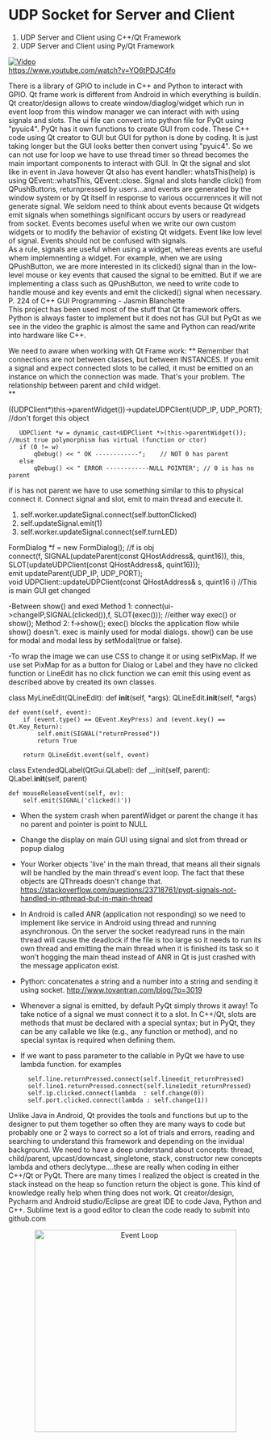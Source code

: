  # UDP Socket for Server and Client 
 
1. UDP Server and Client using C++/Qt Framework
2. UDP Server and Client using Py/Qt Framework

[![Video](http://img.youtube.com/vi/YO6tPDJC4fo/0.jpg)](http://www.youtube.com/watch?v=YO6tPDJC4fo)<br>
https://www.youtube.com/watch?v=YO6tPDJC4fo

There is a library of GPIO to include in C++ and Python to interact with GPIO. Qt frame work is different from Android in which
everything is buildin. Qt creator/design allows to create window/diaglog/widget which run in event loop from this window manager we can interact with with using signals and slots. The ui file can convert into python file for PyQt using "pyuic4". PyQt has it own functions to create GUI from code. These C++ code using Qt creator to GUI but GUI for python is done by coding. It is just taking longer but the GUI looks better then convert using "pyuic4". So we can not use for loop we have to use thread timer so thread becomes the main important components to interact with GUI. 
In Qt the signal and slot like in event in Java however Qt also has event handler: whatsThis(help) is using QEvent::whatsThis, QEvent::close. Signal and slots handle click() from QPushButtons, returnpressed by users...and events are generated by the window system or by Qt itself in response to various occurrennces it will not generate signal. We seldom need to think about events because Qt widgets emit signals when somethings significant occurs by users or readyread from socket. Events becomes useful when we write our own custom widgets or to modify the behavior of existing Qt widgets. Event like low level of signal. Events should not be confused with signals. <br>
As a rule, signals are useful when using a widget, whereas events are useful whem implemnenting a widget. For example, when we are using QPushButton, we are more interested in its clicked() signal than in the low-level mouse or key events that caused the signal to be
emitted. But if we are implementing a class such as QPushButton, we need to write code to handle mouse and key events and emit the clicked() signal when necessary. P. 224 of C++ GUI Programming - Jasmin Blanchette <br>
This project has been used most of the stuff that Qt framework offers. Python is always faster to implement but it does not has GUI but PyQt as we see in the video the graphic is almost the same and Python can read/write into hardware like C++.

We need to aware when working with Qt Frame work:
**
Remember that connections are not between classes, but between INSTANCES. If you emit a signal and expect connected slots to be called, it must be emitted on an instance on which the connection was made. That's your problem. The relationship between parent and child widget. <br>**

((UDPClient*)this->parentWidget())->updateUDPClient(UDP_IP, UDP_PORT); //don't forget this object

       UDPClient *w = dynamic_cast<UDPClient *>(this->parentWidget()); //must true polymorphism has virtual (function or ctor)
       if (0 != w)
           qDebug() << " OK ------------";    // NOT 0 has parent
       else
           qDebug() << " ERROR ------------NULL POINTER"; // 0 is has no parent
           
if is has not parent we have to use something similar to this to physical connect it. Connect signal and slot, emit to main thread and execute it.
1. self.worker.updateSignal.connect(self.buttonClicked)   
2. self.updateSignal.emit(1)
3. self.worker.updateSignal.connect(self.turnLED)

FormDialog *f = new FormDialog();  //f is obj <br>
connect(f, SIGNAL(updateParent(const QHostAddress&, quint16)), 
                              this, SLOT(updateUDPClient(const QHostAddress&, quint16))); <br>
emit updateParent(UDP_IP, UDP_PORT);<br>
void UDPClient::updateUDPClient(const QHostAddress& s, quint16 i)  //This is main GUI get changed<br>

-Between show() and exed
Method 1:
    connect(ui->changeIP,SIGNAL(clicked()),f, SLOT(exec())); //either way exec() or show();
Method 2:
    f->show();
exec() blocks the application flow while show() doesn't.
exec is mainly used for modal dialogs. show() can be use for modal and modal less by setModal(true or false).

-To wrap the image we can use CSS to change it or using setPixMap. If we use set PixMap for as a button for Dialog or Label and they have no clicked function or LineEdit has no click function we can emit this using event as described above by created its own classes.

class MyLineEdit(QLineEdit):
    def __init__(self, *args):
        QLineEdit.__init__(self, *args)

    def event(self, event):
        if (event.type() == QEvent.KeyPress) and (event.key() == Qt.Key_Return):
            self.emit(SIGNAL("returnPressed"))
            return True

        return QLineEdit.event(self, event) 

class ExtendedQLabel(QtGui.QLabel): 
     def __init(self, parent):
        QLabel.__init__(self, parent)

    def mouseReleaseEvent(self, ev):
        self.emit(SIGNAL('clicked()'))

- When the system crash when parentWidget or parent the change it has no parent and pointer is point to NULL
- Change the display on main GUI using signal and slot from thread or popup dialog
- Your Worker objects 'live' in the main thread, that means all their signals will be handled by the main thread's event loop. The fact that these objects are QThreads doesn't change that. https://stackoverflow.com/questions/23718761/pyqt-signals-not-handled-in-qthread-but-in-main-thread
- In Android is called ANR (application not responding) so we need to implement like service in Android using thread and running  asynchronous. On the server the socket readyread runs in the main thread will cause the deadlock if the file is too large so it needs to run its own thread and emitting the main thread when it is finished its task so it won't hogging the main thead instead of ANR in Qt is just crashed with the message applicaton exist. 
- Python: concatenates a string and a number into a string and sending it using socket. http://www.tovantran.com/blog/?p=3019
- Whenever a signal is emitted, by default PyQt simply throws it away! To take notice of a signal we must connect it to a slot. In C++/Qt, slots are methods that must be declared with a special syntax; but in PyQt, they can be any callable we like (e.g., any function or method), and no special syntax is required when defining them.
- If we want to pass parameter to the callable in PyQt we have to use lambda function. for examples

        self.line.returnPressed.connect(self.lineedit_returnPressed)
        self.line1.returnPressed.connect(self.line1edit_returnPressed)
        self.ip.clicked.connect(lambda  : self.change(0))  
        self.port.clicked.connect(lambda : self.change(1))

Unlike Java in Android, Qt provides the tools and functions but up to the designer to put them together so often they are many ways to code but probably one or 2 ways to correct so a lot of trials and errors, reading and searching to understand this framework and depending on the invidual background. We need to have a deep understand about concepts: thread, child/parent, upcast/downcast, singletone, stack, constructor new concepts lambda and others declytype....these are really when coding in either C++/Qt or PyQt. There are many times I realized the object is created in the stack instead on the heap so function return the object is gone. This kind of knowledge really help when thing does not work. Qt creator/design, Pycharm and Android studio/Eclipse are great IDE to code Java, Python and C++. Sublime text is a good editor to clean the code ready to submit into github.com

<p align="center">
    <td><img src="http://www.tovantran.com/blog/wp-content/uploads/2017/09/LoopEvent-1.png" width="400" title= "Event Loop"> </td>
  </p>
